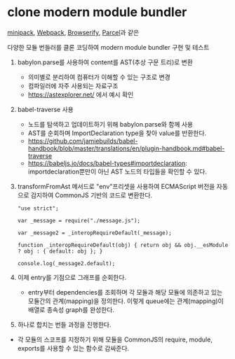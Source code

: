 # clone modern module bundler

[minipack](https://github.com/ronami/minipack), [Webpack](https://github.com/webpack/webpack), [Browserify](https://github.com/browserify/browserify), [Parcel](https://github.com/parcel-bundler/parcel)과 같은

다양한 모듈 번들러를 클론 코딩하여 modern module bundler 구현 및 테스트

1. babylon.parse를 사용하여 content를 AST(추상 구문 트리)로 변환
   - 의미별로 분리하여 컴퓨터가 이해할 수 있는 구조로 변경
   - 컴파일러에 자주 사용되는 자료구조
   - https://astexplorer.net/ 에서 예시 확인
2. babel-traverse 사용
   - 노드를 탐색하고 업데이트하기 위해 babylon.parse와 함께 사용
   - AST를 순회하며 ImportDeclaration type을 찾아 value를 반환한다.
   - https://github.com/jamiebuilds/babel-handbook/blob/master/translations/en/plugin-handbook.md#babel-traverse
   - https://babeljs.io/docs/babel-types#importdeclaration: importdeclaration뿐만이 아닌 AST 노드의 타입들을 확인할 수 있다.
3. transformFromAst 메서드로 "env"프리셋을 사용하여 ECMAScript 버전을 자동으로 감지하여 CommonJS 기반의 코드로 변환한다.

   ```
   "use strict";

   var _message = require("./message.js");

   var _message2 = _interopRequireDefault(_message);

   function _interopRequireDefault(obj) { return obj && obj.__esModule ? obj : { default: obj }; }

   console.log(_message2.default);
   ```

4. 이제 entry를 기점으로 그래프를 순회한다.

   - entry부터 dependencies를 조회하며 각 모듈과 해당 모듈에 의존하고 있는 모듈간의 관계(mapping)을 정의한다. 이렇게 queue에는 관계(mapping)이 배열로 종속성 graph를 완성한다.

5. 하나로 합치는 번들 과정을 진행한다.

- 각 모듈의 스코프를 지정하기 위해 모듈을 CommonJS의 require, module, exports를 사용할 수 있는 함수로 감싸준다.
